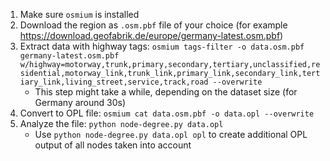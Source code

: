 1. Make sure `osmium` is installed
2. Download the region as `.osm.pbf` file of your choice (for example https://download.geofabrik.de/europe/germany-latest.osm.pbf)
3. Extract data with highway tags: `osmium tags-filter -o data.osm.pbf germany-latest.osm.pbf w/highway=motorway,trunk,primary,secondary,tertiary,unclassified,residential,motorway_link,trunk_link,primary_link,secondary_link,tertiary_link,living_street,service,track,road --overwrite`
    * This step might take a while, depending on the dataset size (for Germany around 30s)
4. Convert to OPL file: `osmium cat data.osm.pbf -o data.opl --overwrite`
5. Analyze the file: `python node-degree.py data.opl`
    * Use `python node-degree.py data.opl opl` to create additional OPL output of all nodes taken into account
